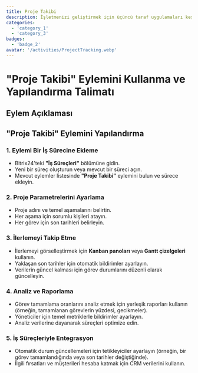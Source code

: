```yaml
---
title: Proje Takibi
description: İşletmenizi geliştirmek için üçüncü taraf uygulamaları keşfedin ve entegre edin.
categories: 
  - 'category_1'
  - 'category_3'
badges: 
  - 'badge_2'
avatar: '/activities/ProjectTracking.webp'
---
```

# "Proje Takibi" Eylemini Kullanma ve Yapılandırma Talimatı

## Eylem Açıklaması

## **"Proje Takibi" Eylemini Yapılandırma**

### 1. Eylemi Bir İş Sürecine Ekleme
- Bitrix24'teki **"İş Süreçleri"** bölümüne gidin.
- Yeni bir süreç oluşturun veya mevcut bir süreci açın.
- Mevcut eylemler listesinde **"Proje Takibi"** eylemini bulun ve sürece ekleyin.

### 2. Proje Parametrelerini Ayarlama
- Proje adını ve temel aşamalarını belirtin.
- Her aşama için sorumlu kişileri atayın.
- Her görev için son tarihleri belirleyin.

### 3. İlerlemeyi Takip Etme
- İlerlemeyi görselleştirmek için **Kanban panoları** veya **Gantt çizelgeleri** kullanın.
- Yaklaşan son tarihler için otomatik bildirimler ayarlayın.
- Verilerin güncel kalması için görev durumlarını düzenli olarak güncelleyin.

### 4. Analiz ve Raporlama
- Görev tamamlama oranlarını analiz etmek için yerleşik raporları kullanın (örneğin, tamamlanan görevlerin yüzdesi, gecikmeler).
- Yöneticiler için temel metriklerle bildirimler ayarlayın.
- Analiz verilerine dayanarak süreçleri optimize edin.

### 5. İş Süreçleriyle Entegrasyon
- Otomatik durum güncellemeleri için tetikleyiciler ayarlayın (örneğin, bir görev tamamlandığında veya son tarihler değiştiğinde).
- İlgili fırsatları ve müşterileri hesaba katmak için CRM verilerini kullanın.
